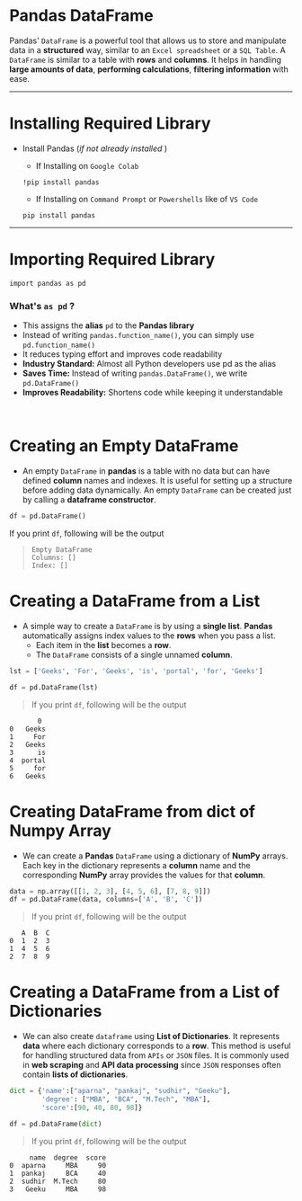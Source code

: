 # Pandas **DataFrame**

Pandas' `DataFrame` is a powerful tool that allows us to store and manipulate data in a **structured** way, similar to an `Excel spreadsheet` or a `SQL Table`. A `DataFrame` is similar to a table with **rows** and **columns**. It helps in handling **large amounts of data**, **performing calculations**, **filtering information** with ease.

---

# Installing Required Library
- Install Pandas (*if not already installed* )

  - If Installing on `Google Colab`

  ```
  !pip install pandas
  ```

  - If Installing on `Command Prompt` or `Powershells` like of `VS Code`

  ```
  pip install pandas
  ```

---

# Importing Required Library

```
import pandas as pd
```

### What's `as pd` ?

- This assigns the **alias** `pd` to the **Pandas library**
- Instead of writing `pandas.function_name()`, you can simply use `pd.function_name()`
- It reduces typing effort and improves code readability
- **Industry Standard:** Almost all Python developers use pd as the alias
- **Saves Time:** Instead of writing `pandas.DataFrame()`, we write `pd.DataFrame()`
- **Improves Readability:** Shortens code while keeping it understandable

<br />

# Creating an Empty DataFrame

- An empty `DataFrame` in **pandas** is a table with no data but can have defined **column** names and indexes. It is useful for setting up a structure before adding data dynamically. An empty `DataFrame` can be created just by calling a **dataframe constructor**.

```python
df = pd.DataFrame()
```

<t /> If you print `df`, following will be the output
> ```
> Empty DataFrame
> Columns: []
> Index: []
> ```

# Creating a DataFrame from a List

- A simple way to create a `DataFrame` is by using a **single list**. **Pandas** automatically assigns index values to the **rows** when you pass a list.
  - Each item in the **list** becomes a **row**.
  -  The `DataFrame` consists of a single unnamed **column**.

```python
lst = ['Geeks', 'For', 'Geeks', 'is', 'portal', 'for', 'Geeks']

df = pd.DataFrame(lst)
```

> If you print `df`, following will be the output
```
       0
0   Geeks
1     For
2   Geeks
3      is
4  portal
5     for
6   Geeks
```

# Creating DataFrame from dict of Numpy Array

- We can create a **Pandas** `DataFrame` using a dictionary of **NumPy** arrays. Each key in the dictionary represents a **column** name and the corresponding **NumPy** array provides the values for that **column**.

```python
data = np.array([[1, 2, 3], [4, 5, 6], [7, 8, 9]])
df = pd.DataFrame(data, columns=['A', 'B', 'C'])
```

> If you print `df`, following will be the output
```
   A  B  C
0  1  2  3
1  4  5  6
2  7  8  9
```

# Creating a DataFrame from a List of Dictionaries  

- We can also create `dataframe` using **List of Dictionaries**. It represents **data** where each dictionary corresponds to a **row**. This method is useful for handling structured data from `APIs` or `JSON` files. It is commonly used in **web scraping** and **API data processing** since `JSON` responses often contain **lists of dictionaries**.

```python
dict = {'name':["aparna", "pankaj", "sudhir", "Geeku"],
        'degree': ["MBA", "BCA", "M.Tech", "MBA"],
        'score':[90, 40, 80, 98]}

df = pd.DataFrame(dict)

```

> If you print `df`, following will be the output
```
     name  degree  score
0  aparna     MBA     90
1  pankaj     BCA     40
2  sudhir  M.Tech     80
3   Geeku     MBA     98
```

